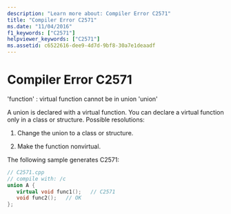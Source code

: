 ```yaml
---
description: "Learn more about: Compiler Error C2571"
title: "Compiler Error C2571"
ms.date: "11/04/2016"
f1_keywords: ["C2571"]
helpviewer_keywords: ["C2571"]
ms.assetid: c6522616-dee9-4d7d-9bf8-30a7e1deaadf
---
```

# Compiler Error C2571

'function' : virtual function cannot be in union 'union'

A union is declared with a virtual function. You can declare a virtual function only in a class or structure.  Possible resolutions:

1. Change the union to a class or structure.

1. Make the function nonvirtual.

The following sample generates C2571:

```cpp
// C2571.cpp
// compile with: /c
union A {
   virtual void func1();   // C2571
   void func2();   // OK
};
```
